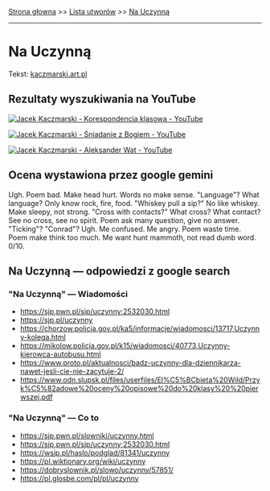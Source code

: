 [Strona głowna](../index.md) >> [Lista utworów](../list.md) >> [Na Uczynną](326.md)

---

# Na Uczynną

Tekst: [kaczmarski.art.pl](https://www.kaczmarski.art.pl/tworczosc/wiersze/na-uczynna/)

## Rezultaty wyszukiwania na YouTube

[![Jacek Kaczmarski - Korespondencja klasowa - YouTube](http://img.youtube.com/vi/3_PaRYzdRj0/0.jpg)](https://www.youtube.com/watch?v=3_PaRYzdRj0 "Jacek Kaczmarski - Korespondencja klasowa - YouTube")

[![Jacek Kaczmarski - Śniadanie z Bogiem - YouTube](http://img.youtube.com/vi/El7nz28ylPo/0.jpg)](https://www.youtube.com/watch?v=El7nz28ylPo "Jacek Kaczmarski - Śniadanie z Bogiem - YouTube")

[![Jacek Kaczmarski - Aleksander Wat - YouTube](http://img.youtube.com/vi/cyO786KOPMg/0.jpg)](https://www.youtube.com/watch?v=cyO786KOPMg "Jacek Kaczmarski - Aleksander Wat - YouTube")

## Ocena wystawiona przez google gemini

Ugh. Poem bad. Make head hurt. Words no make sense. "Language"? What language? Only know rock, fire, food. "Whiskey pull a sip?" No like whiskey. Make sleepy, not strong. "Cross with contacts?" What cross? What contact? See no cross, see no spirit. Poem ask many question, give no answer. "Ticking"? "Conrad"? Ugh. Me confused. Me angry. Poem waste time. Poem make think too much. Me want hunt mammoth, not read dumb word. 0/10.


## Na Uczynną — odpowiedzi z google search

### "Na Uczynną" — Wiadomości

 - <https://sjp.pwn.pl/sjp/uczynny;2532030.html>
 - <https://sjp.pl/uczynny>
 - <https://chorzow.policja.gov.pl/ka5/informacje/wiadomosci/13717,Uczynny-kolega.html>
 - <https://mikolow.policja.gov.pl/k15/wiadomosci/40773,Uczynny-kierowca-autobusu.html>
 - <https://www.proto.pl/aktualnosci/badz-uczynny-dla-dziennikarza-nawet-jesli-cie-nie-zacytuje-2/>
 - <https://www.odn.slupsk.pl/files/userfiles/El%C5%BCbieta%20Wild/Przyk%C5%82adowe%20oceny%20opisowe%20do%20klasy%20%20pierwszej.pdf>

### "Na Uczynną" — Co to

 - <https://sjp.pwn.pl/slowniki/uczynny.html>
 - <https://sjp.pwn.pl/sjp/uczynny;2532030.html>
 - <https://wsjp.pl/haslo/podglad/81341/uczynny>
 - <https://pl.wiktionary.org/wiki/uczynny>
 - <https://dobryslownik.pl/slowo/uczynny/57851/>
 - <https://pl.glosbe.com/pl/pl/uczynny>

